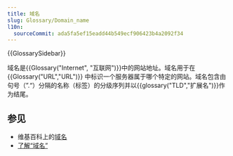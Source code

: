 ```yaml
---
title: 域名
slug: Glossary/Domain_name
l10n:
  sourceCommit: ada5fa5ef15eadd44b549ecf906423b4a2092f34
---
```


{{GlossarySidebar}}

域名是{{Glossary("Internet", "互联网")}}中的网站地址。域名用于在 {{Glossary("URL","URL")}} 中标识一个服务器属于哪个特定的网站。域名包含由句号（”.“）分隔的名称（标签）的分级序列并以{{glossary("TLD","扩展名")}}作为结尾。

## 参见

- 维基百科上的[域名](https://zh.wikipedia.org/wiki/域名)
- [了解“域名”](/zh-CN/docs/Learn/Common_questions/Web_mechanics/What_is_a_domain_name)
